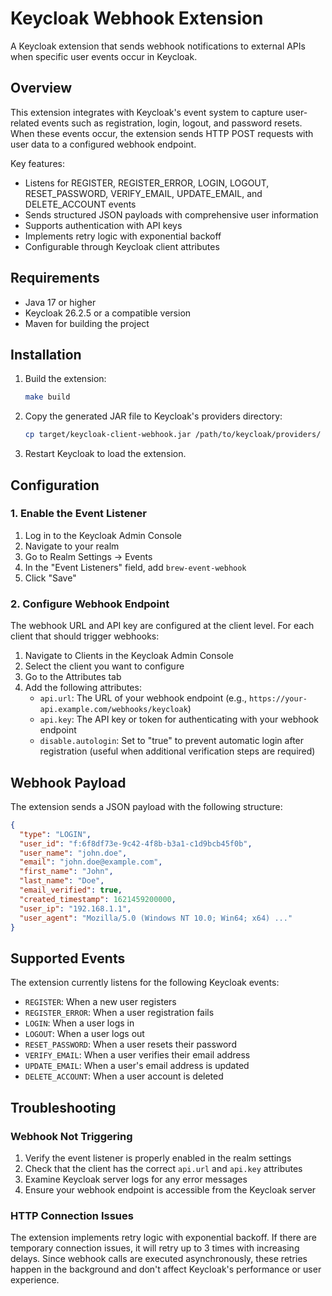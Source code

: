 # Keycloak Webhook Extension

A Keycloak extension that sends webhook notifications to external APIs when specific user events occur in Keycloak.

## Overview

This extension integrates with Keycloak's event system to capture user-related events such as registration, login, logout, and password resets. When these events occur, the extension sends HTTP POST requests with user data to a configured webhook endpoint.

Key features:
- Listens for REGISTER, REGISTER_ERROR, LOGIN, LOGOUT, RESET_PASSWORD, VERIFY_EMAIL, UPDATE_EMAIL, and DELETE_ACCOUNT events
- Sends structured JSON payloads with comprehensive user information
- Supports authentication with API keys
- Implements retry logic with exponential backoff
- Configurable through Keycloak client attributes

## Requirements

- Java 17 or higher
- Keycloak 26.2.5 or a compatible version
- Maven for building the project

## Installation

1. Build the extension:
   ```bash
   make build
   ```

2. Copy the generated JAR file to Keycloak's providers directory:
   ```bash
   cp target/keycloak-client-webhook.jar /path/to/keycloak/providers/
   ```

3. Restart Keycloak to load the extension.

## Configuration

### 1. Enable the Event Listener

1. Log in to the Keycloak Admin Console
2. Navigate to your realm
3. Go to Realm Settings → Events
4. In the "Event Listeners" field, add `brew-event-webhook`
5. Click "Save"

### 2. Configure Webhook Endpoint

The webhook URL and API key are configured at the client level. For each client that should trigger webhooks:

1. Navigate to Clients in the Keycloak Admin Console
2. Select the client you want to configure
3. Go to the Attributes tab
4. Add the following attributes:
   - `api.url`: The URL of your webhook endpoint (e.g., `https://your-api.example.com/webhooks/keycloak`)
   - `api.key`: The API key or token for authenticating with your webhook endpoint
   - `disable.autologin`: Set to "true" to prevent automatic login after registration (useful when additional verification steps are required)

## Webhook Payload

The extension sends a JSON payload with the following structure:

```json
{
  "type": "LOGIN",
  "user_id": "f:6f8df73e-9c42-4f8b-b3a1-c1d9bcb45f0b",
  "user_name": "john.doe",
  "email": "john.doe@example.com",
  "first_name": "John",
  "last_name": "Doe",
  "email_verified": true,
  "created_timestamp": 1621459200000,
  "user_ip": "192.168.1.1",
  "user_agent": "Mozilla/5.0 (Windows NT 10.0; Win64; x64) ..."
}
```

## Supported Events

The extension currently listens for the following Keycloak events:
- `REGISTER`: When a new user registers
- `REGISTER_ERROR`: When a user registration fails
- `LOGIN`: When a user logs in
- `LOGOUT`: When a user logs out
- `RESET_PASSWORD`: When a user resets their password
- `VERIFY_EMAIL`: When a user verifies their email address
- `UPDATE_EMAIL`: When a user's email address is updated
- `DELETE_ACCOUNT`: When a user account is deleted

## Troubleshooting

### Webhook Not Triggering

1. Verify the event listener is properly enabled in the realm settings
2. Check that the client has the correct `api.url` and `api.key` attributes
3. Examine Keycloak server logs for any error messages
4. Ensure your webhook endpoint is accessible from the Keycloak server

### HTTP Connection Issues

The extension implements retry logic with exponential backoff. If there are temporary connection issues, it will retry up to 3 times with increasing delays. Since webhook calls are executed asynchronously, these retries happen in the background and don't affect Keycloak's performance or user experience.
